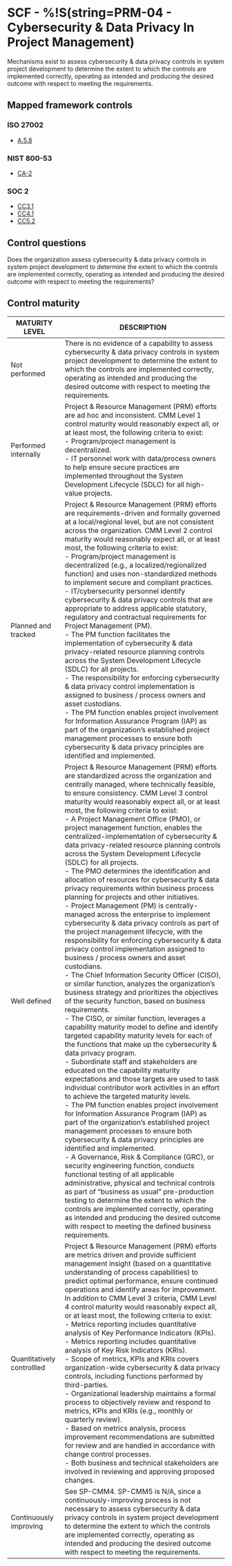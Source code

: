 # SCF - %!S(string=PRM-04 - Cybersecurity & Data Privacy In Project Management)
Mechanisms exist to assess cybersecurity & data privacy controls in system project development to determine the extent to which the controls are implemented correctly, operating as intended and producing the desired outcome with respect to meeting the requirements.
## Mapped framework controls
### ISO 27002
- [A.5.8](../iso27002/a-5.md#a58)
### NIST 800-53
- [CA-2](../nist80053/ca-2.md)
### SOC 2
- [CC3.1](../soc2/cc31.md)
- [CC4.1](../soc2/cc41.md)
- [CC5.2](../soc2/cc52.md)
## Control questions
Does the organization assess cybersecurity & data privacy controls in system project development to determine the extent to which the controls are implemented correctly, operating as intended and producing the desired outcome with respect to meeting the requirements?
## Control maturity
|       MATURITY LEVEL       |                                                                                                                                                                                                                                                                                                                                                                                                                                                                                                                                                                                                                                                                                                                                                                                                                                                                                                                                                                                                                                                                                                                                                                                                   DESCRIPTION                                                                                                                                                                                                                                                                                                                                                                                                                                                                                                                                                                                                                                                                                                                                                                                                                                                                                                                                                                                                                                                                                                                                                                                                   |
|----------------------------|-----------------------------------------------------------------------------------------------------------------------------------------------------------------------------------------------------------------------------------------------------------------------------------------------------------------------------------------------------------------------------------------------------------------------------------------------------------------------------------------------------------------------------------------------------------------------------------------------------------------------------------------------------------------------------------------------------------------------------------------------------------------------------------------------------------------------------------------------------------------------------------------------------------------------------------------------------------------------------------------------------------------------------------------------------------------------------------------------------------------------------------------------------------------------------------------------------------------------------------------------------------------------------------------------------------------------------------------------------------------------------------------------------------------------------------------------------------------------------------------------------------------------------------------------------------------------------------------------------------------------------------------------------------------------------------------------------------------------------------------------------------------------------------------------------------------------------------------------------------------------------------------------------------------------------------------------------------------------------------------------------------------------------------------------------------------------------------------------------------------------------------------------------------------------------------------------------------------------------------------------------------------------------------------------------------------------------------------------------------------------------------------------------------------|
| Not performed              | There is no evidence of a capability to assess cybersecurity & data privacy controls in system project development to determine the extent to which the controls are implemented correctly, operating as intended and producing the desired outcome with respect to meeting the requirements.                                                                                                                                                                                                                                                                                                                                                                                                                                                                                                                                                                                                                                                                                                                                                                                                                                                                                                                                                                                                                                                                                                                                                                                                                                                                                                                                                                                                                                                                                                                                                                                                                                                                                                                                                                                                                                                                                                                                                                                                                                                                                                                   |
| Performed internally       | Project & Resource Management (PRM) efforts are ad hoc and inconsistent. CMM Level 1 control maturity would reasonably expect all, or at least most, the following criteria to exist:<br>- Program/project management is decentralized.<br>- IT personnel work with data/process owners to help ensure secure practices are implemented throughout the System Development Lifecycle (SDLC) for all high-value projects.                                                                                                                                                                                                                                                                                                                                                                                                                                                                                                                                                                                                                                                                                                                                                                                                                                                                                                                                                                                                                                                                                                                                                                                                                                                                                                                                                                                                                                                                                                                                                                                                                                                                                                                                                                                                                                                                                                                                                                                         |
| Planned and tracked        | Project & Resource Management (PRM) efforts are requirements-driven and formally governed at a local/regional level, but are not consistent across the organization. CMM Level 2 control maturity would reasonably expect all, or at least most, the following criteria to exist:<br>- Program/project management is decentralized (e.g., a localized/regionalized function) and uses non-standardized methods to implement secure and compliant practices.<br>- IT/cybersecurity personnel identify cybersecurity & data privacy controls that are appropriate to address applicable statutory, regulatory and contractual requirements for Project Management (PM).<br>- The PM function facilitates the implementation of cybersecurity & data privacy-related resource planning controls across the System Development Lifecycle (SDLC) for all projects.<br>- The responsibility for enforcing cybersecurity & data privacy control implementation is assigned to business / process owners and asset custodians.<br>- The PM function enables project involvement for Information Assurance Program (IAP) as part of the organization’s established project management processes to ensure both cybersecurity & data privacy principles are identified and implemented.                                                                                                                                                                                                                                                                                                                                                                                                                                                                                                                                                                                                                                                                                                                                                                                                                                                                                                                                                                                                                                                                                                                                   |
| Well defined               | Project & Resource Management (PRM) efforts are standardized across the organization and centrally managed, where technically feasible, to ensure consistency. CMM Level 3 control maturity would reasonably expect all, or at least most, the following criteria to exist:<br>- A Project Management Office (PMO), or project management function, enables the centralized-implementation of cybersecurity & data privacy-related resource planning controls across the System Development Lifecycle (SDLC) for all projects.<br>- The PMO determines the identification and allocation of resources for cybersecurity & data privacy requirements within business process planning for projects and other initiatives.<br>- Project Management (PM) is centrally-managed across the enterprise to implement cybersecurity & data privacy controls as part of the project management lifecycle, with the responsibility for enforcing cybersecurity & data privacy control implementation assigned to business / process owners and asset custodians.<br>- The Chief Information Security Officer (CISO), or similar function, analyzes the organization’s business strategy and prioritizes the objectives of the security function, based on business requirements.<br>- The CISO, or similar function, leverages a capability maturity model to define and identify targeted capability maturity levels for each of the functions that make up the cybersecurity & data privacy program. <br>- Subordinate staff and stakeholders are educated on the capability maturity expectations and those targets are used to task individual contributor work activities in an effort to achieve the targeted maturity levels.<br>- The PM function enables project involvement for Information Assurance Program (IAP) as part of the organization’s established project management processes to ensure both cybersecurity & data privacy principles are identified and implemented.<br>- A Governance, Risk & Compliance (GRC), or security engineering function, conducts functional testing of all applicable administrative, physical and technical controls as part of “business as usual” pre-production testing to determine the extent to which the controls are implemented correctly, operating as intended and producing the desired outcome with respect to meeting the defined business requirements. |
| Quantitatively controllled | Project & Resource Management (PRM) efforts are metrics driven and provide sufficient management insight (based on a quantitative understanding of process capabilities) to predict optimal performance, ensure continued operations and identify areas for improvement. In addition to CMM Level 3 criteria, CMM Level 4 control maturity would reasonably expect all, or at least most, the following criteria to exist:<br>- 	Metrics reporting includes quantitative analysis of Key Performance Indicators (KPIs).<br>- 	Metrics reporting includes quantitative analysis of Key Risk Indicators (KRIs).<br>- 	Scope of metrics, KPIs and KRIs covers organization-wide cybersecurity & data privacy controls, including functions performed by third-parties.<br>- 	Organizational leadership maintains a formal process to objectively review and respond to metrics, KPIs and KRIs (e.g., monthly or quarterly review).<br>- 	Based on metrics analysis, process improvement recommendations are submitted for review and are handled in accordance with change control processes.<br>- 	Both business and technical stakeholders are involved in reviewing and approving proposed changes.                                                                                                                                                                                                                                                                                                                                                                                                                                                                                                                                                                                                                                                                                                                                                                                                                                                                                                                                                                                                                                                                                                                                                                                                                   |
| Continuously improving     | See SP-CMM4. SP-CMM5 is N/A, since a continuously-improving process is not necessary to assess cybersecurity & data privacy controls in system project development to determine the extent to which the controls are implemented correctly, operating as intended and producing the desired outcome with respect to meeting the requirements.                                                                                                                                                                                                                                                                                                                                                                                                                                                                                                                                                                                                                                                                                                                                                                                                                                                                                                                                                                                                                                                                                                                                                                                                                                                                                                                                                                                                                                                                                                                                                                                                                                                                                                                                                                                                                                                                                                                                                                                                                                                                   |

